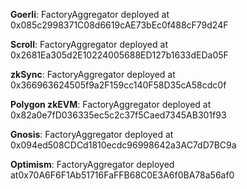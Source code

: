 **Goerli**: FactoryAggregator deployed at 0x085c2998371C08d6619cAE73bEc0f488cF79d24F
  
**Scroll**: FactoryAggregator deployed at 0x2681Ea305d2E10224005688ED127b1633dEDa05F

**zkSync**: FactoryAggregator deployed at 0x366963624505f9a2F159cc140F58D35cA58cdc0f

**Polygon zkEVM**: FactoryAggregator deployed at 0x82a0e7fD036335ec5c2c37f5Caed7345AB301f93

**Gnosis**: FactoryAggregator deployed at 0x094ed508CDCd1810ecdc96998642a3AC7dD7BC9a

**Optimism**: FactoryAggregator deployed at0x70A6F6F1Ab51716FaFFB68C0E3A6f0BA78a56af0
